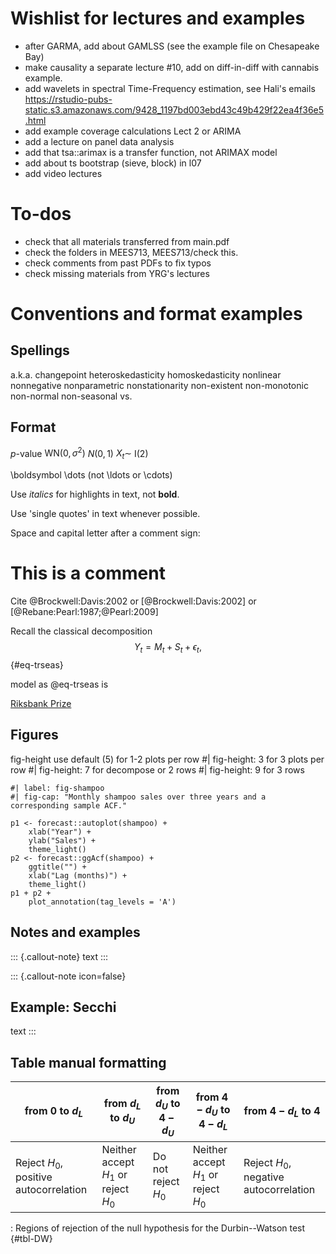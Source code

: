 # Wishlist for lectures and examples
- after GARMA, add about GAMLSS (see the example file on Chesapeake Bay)
- make causality a separate lecture #10, add on diff-in-diff with cannabis example.
- add wavelets in spectral Time-Frequency estimation, see Hali's emails
https://rstudio-pubs-static.s3.amazonaws.com/9428_1197bd003ebd43c49b429f22ea4f36e5.html
- add example coverage calculations Lect 2 or ARIMA
- add a lecture on panel data analysis
- add that tsa::arimax is a transfer function, not ARIMAX model
- add about ts bootstrap (sieve, block) in l07
- add video lectures

# To-dos
- check that all materials transferred from main.pdf
- check the folders in MEES713, MEES713/check this.
- check comments from past PDFs to fix typos
- check missing materials from YRG's lectures


# Conventions and format examples

## Spellings 

a.k.a.
changepoint
heteroskedasticity
homoskedasticity
nonlinear
nonnegative
nonparametric
nonstationarity
non-existent
non-monotonic
non-normal
non-seasonal
vs.


## Format

$p$-value
$\mathrm{WN}(0,\sigma^2)$
$N(0,1)$
$X_t \sim$ I(2)

\boldsymbol
\dots (not \ldots or \cdots)

Use *italics* for highlights in text, not **bold**.

Use 'single quotes' in text whenever possible.

Space and capital letter after a comment sign: 
# This is a comment

Cite
@Brockwell:Davis:2002
or
[@Brockwell:Davis:2002]
or
[@Rebane:Pearl:1987;@Pearl:2009]

Recall the classical decomposition
$$
Y_t = M_t + S_t + \epsilon_t,
$${#eq-trseas}

model as @eq-trseas is

[Riksbank Prize](https://www.nobelprize.org/prizes/economic-sciences/2003/engle/facts/)


## Figures

fig-height 
use default (5) for 1-2 plots per row
#| fig-height: 3 for 3 plots per row
#| fig-height: 7 for decompose or 2 rows
#| fig-height: 9 for 3 rows

```{r}
#| label: fig-shampoo
#| fig-cap: "Monthly shampoo sales over three years and a corresponding sample ACF."

p1 <- forecast::autoplot(shampoo) +
    xlab("Year") +
    ylab("Sales") +
    theme_light()
p2 <- forecast::ggAcf(shampoo) +
    ggtitle("") +
    xlab("Lag (months)") +
    theme_light()
p1 + p2 +
    plot_annotation(tag_levels = 'A')
```


## Notes and examples 

::: {.callout-note}
text
:::

::: {.callout-note icon=false}

## Example: Secchi

text
:::


## Table manual formatting

| from 0 to $d_{L}$ | from $d_{L}$ to $d_{U}$ | from $d_{U}$ to $4 - d_{U}$ | from $4 - d_{U}$ to $4 - d_{L}$ | from $4 - d_{L}$ to 4 |
|------|------|------|------|------|
| Reject $H_{0}$, positive autocorrelation | Neither accept $H_{1}$ or reject $H_{0}$ | Do not reject $H_{0}$ | Neither accept $H_{1}$ or reject $H_{0}$ | Reject $H_{0}$, negative autocorrelation |

: Regions of rejection of the null hypothesis for the Durbin--Watson test {#tbl-DW}
